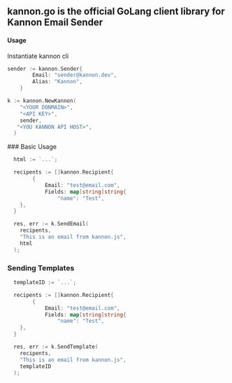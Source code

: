 ## kannon.go is the official GoLang client library for Kannon Email Sender

#### Usage

Instantiate kannon cli

```go
sender := kannon.Sender{
		Email: "sender@kannon.dev",
		Alias: "Kannon",
	}

k := kannon.NewKannon(
    "<YOUR DONMAIN>",
    "<API KEY>",
    sender,
   "<YOU KANNON API HOST>",
  )
```

### Basic Usage

```go
  html := `...`;

  recipents := []kannon.Recipient{
		{
			Email: "test@email.com",
			Fields: map[string]string{
				"name": "Test",
    },
  }

  res, err := k.SendEmail(
    recipents,
    "This is an email from kannon.js",
    html
  );
```

### Sending Templates

```go
  templateID := `...`;

  recipents := []kannon.Recipient{
		{
			Email: "test@email.com",
			Fields: map[string]string{
				"name": "Test",
    },
  }

  res, err := k.SendTemplate(
    recipents,
    "This is an email from kannon.js",
    templateID
  );
```
